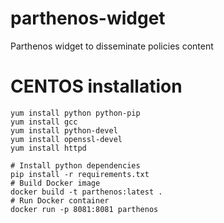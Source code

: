 # parthenos-widget
Parthenos widget to disseminate policies content 

# CENTOS installation
```
yum install python python-pip
yum install gcc
yum install python-devel
yum install openssl-devel
yum install httpd

# Install python dependencies
pip install -r requirements.txt
# Build Docker image
docker build -t parthenos:latest .
# Run Docker container
docker run -p 8081:8081 parthenos
```
